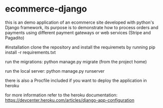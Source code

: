 # ecommerce-django
this is an demo application of an ecommerce site developed with python's Django framework, its purpose is to demonstrate how 
to process orders and payments using different payment gateways or web services (Stripe and Pagadito)

#installation
clone the repository and install the requiremets by running pip install -r requirements.txt

run the migrations:
python manage.py migrate (from the project home)

run the local server:
python manage.py runserver


there is also a Procfile included if you want to deploy the application in heroku

for more information refer to the heroku documentation:
https://devcenter.heroku.com/articles/django-app-configuration

